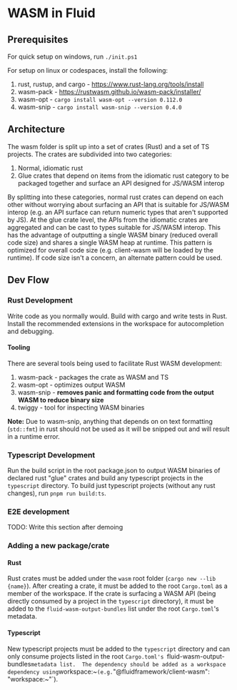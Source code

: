 # WASM in Fluid

## Prerequisites

For quick setup on windows, run `./init.ps1`

For setup on linux or codespaces, install the following:

1. rust, rustup, and cargo - https://www.rust-lang.org/tools/install
1. wasm-pack - https://rustwasm.github.io/wasm-pack/installer/
1. wasm-opt - `cargo install wasm-opt --version 0.112.0`
1. wasm-snip - `cargo install wasm-snip --version 0.4.0`

## Architecture

The wasm folder is split up into a set of crates (Rust) and a set of TS projects. 
The crates are subdivided into two categories:

1. Normal, idiomatic rust
2. Glue crates that depend on items from the idiomatic rust category to be packaged together and surface an API designed for JS/WASM interop

By splitting into these categories, normal rust crates can depend on each other without worrying about surfacing an API that is suitable for JS/WASM interop (e.g. an API surface can return numeric types that aren't supported by JS). 
At the glue crate level, the APIs from the idiomatic crates are aggregated and can be cast to types suitable for JS/WASM interop. 
This has the advantage of outputting a single WASM binary (reduced overall code size) and shares a single WASM heap at runtime. 
This pattern is optimized for overall code size (e.g. client-wasm will be loaded by the runtime). 
If code size isn't a concern, an alternate pattern could be used.

## Dev Flow

### Rust Development

Write code as you normally would. 
Build with cargo and write tests in Rust. 
Install the recommended extensions in the workspace for autocompletion and debugging.

#### Tooling
There are several tools being used to facilitate Rust WASM development:
1. wasm-pack - packages the crate as WASM and TS
2. wasm-opt - optimizes output WASM
3. wasm-snip - **removes panic and formatting code from the output WASM to reduce binary size**
4. twiggy - tool for inspecting WASM binaries

**Note:** Due to wasm-snip, anything that depends on on text formatting (`std::fmt`) in rust should not be used as it will be snipped out and will result in a runtime error.

### Typescript Development

Run the build script in the root package.json to output WASM binaries of declared rust "glue" crates and build any typescript projects in the `typescript` directory. 
To build just typescript projects (without any rust changes), run `pnpm run build:ts`.

### E2E development
TODO: Write this section after demoing

### Adding a new package/crate
#### Rust
Rust crates must be added under the `wasm` root folder (`cargo new --lib {name}`). 
After creating a crate, it must be added to the root `Cargo.toml` as a member of the workspace.
If the crate is surfacing a WASM API (being directly consumed by a project in the `typescript` directory), it must be added to the `fluid-wasm-output-bundles` list under the root `Cargo.toml`'s metadata.

#### Typescript
New typescript projects must be added to the `typescript` directory and can only consume projects listed in the root `Cargo.toml's `fluid-wasm-output-bundles` metadata list. 
The dependency should be added as a workspace dependency using `workspace:~` (e.g. `"@fluidframework/client-wasm": "workspace:~"`). 
